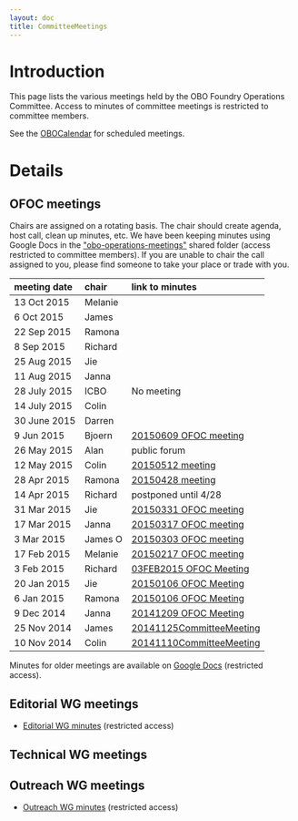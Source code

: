 ```yaml
---
layout: doc
title: CommitteeMeetings
---
```


# Introduction #

This page lists the various meetings held by the OBO Foundry Operations Committee. Access to minutes of committee meetings is restricted to committee members.

See the [OBOCalendar](OBOCalendar.md) for scheduled meetings.

# Details #

## OFOC meetings ##

Chairs are assigned on a rotating basis. The chair should create agenda, host call, clean up minutes, etc. We have been keeping minutes using Google Docs in the ["obo-operations-meetings"](https://drive.google.com/?tab=mo&authuser=0#folders/0B968UM0a5noaUmxPWEJESi1oRzg) shared folder (access restricted to committee members). If you are unable to chair the call assigned to you, please find someone to take your place or trade with you.

|meeting date|chair|link to minutes|
|:-----------|:----|:--------------|
|13 Oct 2015 |Melanie||
|6 Oct 2015  |James|               |
|22 Sep 2015 |Ramona|               |
|8 Sep 2015  |Richard|               |
|25 Aug 2015 |Jie  |               |
|11 Aug 2015 |Janna|               |
|28 July 2015|ICBO |No meeting     |
|14 July 2015|Colin|               |
|30 June 2015|Darren|               |
|9 Jun 2015  |Bjoern|[20150609 OFOC meeting](https://docs.google.com/document/d/1lvwK13NByivHhYc2ULhgVo50Z5dK_m_L63QE1pHq0KQ/edit) |
|26 May 2015 |Alan |public forum   |
|12 May 2015 |Colin|[20150512 meeting](https://docs.google.com/document/d/1xxR18SZRbDydl4xWZuYmLlbYsF2xpeqg5atuAuNNaKg/edit)|
|28 Apr 2015 |Ramona|[20150428 meeting](https://docs.google.com/document/d/1GV6GI8LCvIfOoATbyFMUDUNJxpRhTKsRbLju1XM5CEU/edit)|
|14 Apr 2015 |Richard|postponed until 4/28|
|31 Mar 2015 |Jie  |[20150331 OFOC meeting](https://docs.google.com/document/d/1foDF1z5ovHAnEPlVxRutCVrspzdvxd-q_s2kQL8OV4w/edit#)|
|17 Mar 2015 |Janna|[20150317 OFOC meeting](https://docs.google.com/document/d/1DsQio-qVpUmt6ojMEW-eaeDTmx_D8R_KIvENoB-kDcY/edit)|
|3 Mar 2015  |James O|[20150303 OFOC meeting](https://docs.google.com/document/d/1TxkT4_TGOKZaih0chbU84WHKV_OYlXPMpaCL5-rcxcE/edit)|
|17 Feb 2015 |Melanie|[20150217 OFOC meeting](https://docs.google.com/document/d/1HX0L9uc3jxVjc3vyvE-wEnMGmFAEu1IGqAxQ4nwNU38/edit#)|
|3 Feb 2015  |Richard|[03FEB2015 OFOC Meeting](https://docs.google.com/document/d/1lQaM5HyPJHtwl5JRNvdk3BQbNAaThl_38t2N99XXA78/edit)|
|20 Jan 2015 |Jie  |[20150106 OFOC Meeting](https://docs.google.com/document/d/10ib0qhiZ3dcIrpA3PXOIKbWaAugQepQF47TmitPPXOE/edit#)|
|6 Jan 2015  |Ramona|[20150106 OFOC Meeting](https://docs.google.com/document/d/1nnoyLd28-TV1dSpdpZptcnvxp6z6_XMeyi5_ZejuGGY/edit#)|
|9 Dec 2014  |Janna|[20141209 OFOC Meeting](https://docs.google.com/document/d/1lqesCBBjJS4BYAfuNa71YiZnqHkul0g4GiXjAyoU3_E/edit)|
|25 Nov 2014 |James|[20141125CommitteeMeeting](https://docs.google.com/document/d/1RMc0KJjfM__p_bqvKiR49vqjB43RxeXv4T5o2vCdeSo/edit?usp=sharing)|
|10 Nov 2014 |Colin|[20141110CommitteeMeeting](https://docs.google.com/document/d/1z2qCzcYPrbRTf1K4NScTexXOR2BF8R1C-9-XQ3UQFzk/)|



Minutes for older meetings are available on [Google Docs](https://drive.google.com/?tab=mo&authuser=0#folders/0B968UM0a5noaUmxPWEJESi1oRzg) (restricted access).

## Editorial WG meetings ##
  * [Editorial WG minutes](https://drive.google.com/?tab=co&authuser=0#folders/0BxrY0qRdO4buOGlPOVZCenhZUDQ) (restricted access)

## Technical WG meetings ##

## Outreach WG meetings ##

  * [Outreach WG minutes](https://drive.google.com/?tab=co&authuser=0#folders/0BxrY0qRdO4buQU1xTEg4NGtveGM) (restricted access)
